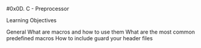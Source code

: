 #0x0D. C - Preprocessor

Learning Objectives

General
What are macros and how to use them
What are the most common predefined macros
How to include guard your header files
